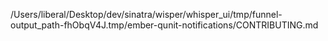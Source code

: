 /Users/liberal/Desktop/dev/sinatra/wisper/whisper_ui/tmp/funnel-output_path-fhObqV4J.tmp/ember-qunit-notifications/CONTRIBUTING.md